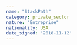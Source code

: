 ```yaml
---
name: "StackPath"
category: private_sector
nature: "Entreprise"
nationality: USA
date_signed: '2018-11-12'
---
```

    